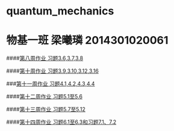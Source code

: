 # quantum_mechanics

# 物基一班 梁曦璘 2014301020061

####[第八周作业 习题3.6,3.7,3.8](https://github.com/liangc0/quantum_mechanics/blob/master/%E7%AC%AC%E5%85%AB%E5%91%A8%E4%BD%9C%E4%B8%9A.md)

####[第十周作业 习题3.9,3.10,3.12,3.16](https://github.com/liangc0/quantum_mechanics/blob/master/%E7%AC%AC%E5%8D%81%E5%91%A8%E4%BD%9C%E4%B8%9A.md)

###[第十一周作业 习题4.1,4.2,4.3,4.4](https://github.com/liangc0/quantum_mechanics/blob/master/%E7%AC%AC%E5%8D%81%E4%B8%80%E5%91%A8%E4%BD%9C%E4%B8%9A.md)

####[第十二周作业 习题5.1至5.6](https://github.com/liangc0/quantum_mechanics/blob/master/%E7%AC%AC%E5%8D%81%E4%BA%8C%E5%91%A8%E4%BD%9C%E4%B8%9A.md)

####[第十三周作业 习题5.7至5.12](https://github.com/liangc0/quantum_mechanics/blob/master/%E7%AC%AC%E5%8D%81%E4%B8%89%E5%91%A8%E4%BD%9C%E4%B8%9A_.md)

####[第十四周作业 习题6.1至6.3和习题7.1、7.2](https://github.com/liangc0/quantum_mechanics/blob/master/%E7%AC%AC%E5%8D%81%E5%9B%9B%E5%91%A8%E4%BD%9C%E4%B8%9A.md)
